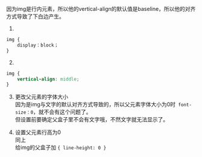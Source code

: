 因为img是行内元素，所以他的vertical-align的默认值是baseline，所以他的对齐方式导致了下白边产生。

1. 
```css
img {
	display：block；
}
```
2. 
```css
img {
	vertical-align: middle;
}
```
3. 更改父元素的字体大小  
因为是img与文字的默认对齐方式导致的，所以父元素字体大小为0时` font-size：0`，就不会有这个问题了。  
但设置前要确定父盒子里不会有文字哦，不然文字就无法显示了。  

4. 设置父元素行高为0  
同上  
给img的父盒子加 `{ line-height: 0 }`  
